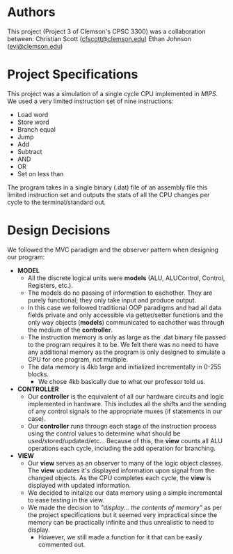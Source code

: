 # Authors
This project (Project 3 of Clemson's CPSC 3300) was a collaboration between:
Christian Scott (cfscott@clemson.edu)
Ethan Johnson (evj@clemson.edu)

# Project Specifications
This project was a simulation of a single cycle CPU implemented in *MIPS*. We used a very limited instruction set of nine instructions: 
* Load word
* Store word
* Branch equal
* Jump
* Add
* Subtract
* AND
* OR
* Set on less than

The program takes in a single binary (.dat) file of an assembly file this limited instruction set and outputs the stats of all the CPU changes per cycle to the terminal/standard out.

# Design Decisions

We followed the MVC paradigm and the observer pattern when designing our program:
- **MODEL**
    * All the discrete logical units were **models** (ALU, ALUControl, Control, Registers, etc.).
    * The models do no passing of information to eachother. They are purely functional; they only take input and produce output. 
    * In this case we followed traditional OOP paradigms and had all data fields private and only accessible via getter/setter functions and the only way objects (**models**) communicated to eachother was through the medium of the **controller**.
    * The instruction memory is only as large as the .dat binary file passed to the program requires it to be. We felt there was no need to have any additional memory as the program is only designed to simulate a CPU for one program, not multiple.
    * The data memory is 4kb large and initialized incrementally in 0-255 blocks.
        - We chose 4kb basically due to what our professor told us.
- **CONTROLLER**
    * Our **controller** is the equivalent of all our hardware circuits and logic implemented in hardware. This includes all the shifts and the sending of any control signals to the appropriate muxes (if statements in our case). 
    * Our **controller** runs througn each stage of the instruction process using the control values to determine what should be used/stored/updated/etc... Because of this, the **view** counts all ALU operations each cycle, including the add operation for branching. 
- **VIEW**
    * Our **view** serves as an observer to many of the logic object classes. The **view** updates it's displayed information upon signal from the changed objects. As the CPU completes each cycle, the **view** is displayed with updated information.
    * We decided to initalize our data memory using a simple incremental to ease testing in the view.
    * We made the decision to *"display... the contents of memory"* as per the project specifications but it seemed very impractical since the memory can be practically infinite and thus unrealistic to need to display.
        - However, we still made a function for it that can be easily commented out.


